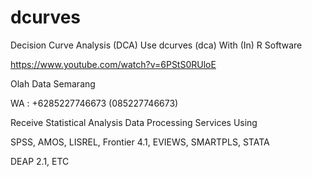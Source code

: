 # dcurves
Decision Curve Analysis (DCA) Use dcurves (dca) With (In) R Software

https://www.youtube.com/watch?v=6PStS0RUloE

Olah Data Semarang

WA : +6285227746673 (085227746673)

Receive Statistical Analysis Data Processing Services Using

SPSS, AMOS, LISREL, Frontier 4.1, EVIEWS, SMARTPLS, STATA

DEAP 2.1, ETC
